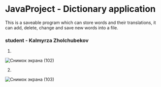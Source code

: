 # JavaProject  -  Dictionary application
This is a saveable program which can store words and their translations, it can add, delete, change and save new 
words into a file.


### student  - Kalmyrza Zholchubekov





1. 
![Снимок экрана (102)](https://user-images.githubusercontent.com/73210960/112339958-5159af00-8cea-11eb-80d5-796eca615e18.png)


2.
![Снимок экрана (103)](https://user-images.githubusercontent.com/73210960/112343632-84ea0880-8ced-11eb-84e8-96a27ce8f6f1.png)
